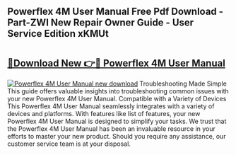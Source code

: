 ## Powerflex 4M User Manual Free Pdf Download - Part-ZWI New Repair Owner Guide - User Service Edition xKMUt

# <h2><a href="http://cf18988.oget.top/?id=Powerflex+4M+User+Manual">🔗Download New 👉🔴 Powerflex 4M User Manual</a></h2>

[![Powerflex 4M User Manual new download](https://i.imgur.com/5g1atiW.png)](http://cf18988.oget.top/?id=Powerflex+4M+User+Manual)
Troubleshooting Made Simple This guide offers valuable insights into troubleshooting common issues with your new Powerflex 4M User Manual. Compatible with a Variety of Devices This Powerflex 4M User Manual seamlessly integrates with a variety of devices and platforms. With features like list of features, your new Powerflex 4M User Manual is designed to simplify your tasks. We trust that the Powerflex 4M User Manual has been an invaluable resource in your efforts to master your new product. Should you require any assistance, our customer service team is at your disposal.
